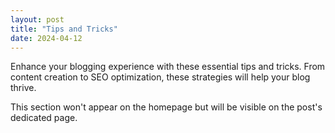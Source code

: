 ```yaml
---
layout: post
title: "Tips and Tricks"
date: 2024-04-12
---
```

Enhance your blogging experience with these essential tips and tricks. From content creation to SEO optimization, these strategies will help your blog thrive.
<!--more-->

This section won't appear on the homepage but will be visible on the post's dedicated page.
